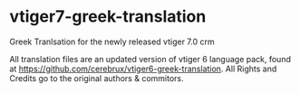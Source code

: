# vtiger7-greek-translation
Greek Tranlsation for the newly released vtiger 7.0 crm

All translation files are an updated version of vtiger 6 language pack, found at https://github.com/cerebrux/vtiger6-greek-translation.
All Rights and Credits go to the original authors & commitors.
